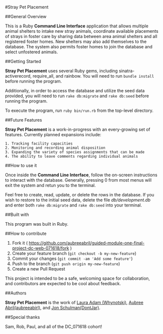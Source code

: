 #Stray Pet Placement

##General Overview

  This is a Ruby **Command Line Interface** application that allows multiple animal shelters to intake new stray animals, coordinate available placements of strays in foster care by sharing data between area animal shelters and all registered foster homes. New shelters may also add themselves to the database. The system also permits foster homes to join the database and select unfostered animals.

##Getting Started

  **Stray Pet Placement** uses several Ruby gems, including sinatra-activerecord, require_all, and rainbow. You will need to run `bundle install` before running the program.

  Additionally, in order to access the database and utilize the seed data provided, you will need to run `rake db:migrate` and `rake db:seed` before running the program.

  To execute the program, run `ruby bin/run.rb` from the top-level directory.

##Future Features

  **Stray Pet Placement** is a work-in-progress with an every-growing set of features.  Currently planned expansions include:

    1. Tracking facility capacities
    2. Monitoring and recording animal disposition
    3. Expanding the variety of species assignments that can be made
    4. The ability to leave comments regarding individual animals

##How to use it

  Once inside the **Command Line Interface**, follow the on-screen instructions to interact with the database.  Generally, pressing 0 from most menus will exit the system and retun you to the terminal.

  Feel free to create, read, update, or delete the rows in the database.  If you wish to restore to the initial seed data, delete the file *db/development.db* and enter both `rake db:migrate` and `rake db:seed` into your terminal.

##Built with

  This program was built in Ruby.

##How to contribute

  1. Fork it ( https://github.com/aubreeabril/guided-module-one-final-project-dc-web-071618/fork )
  2. Create your feature branch (`git checkout -b my-new-feature`)
  3. Commit your changes (`git commit -am 'Add some feature'`)
  4. Push to the branch (`git push origin my-new-feature`)
  5. Create a new Pull Request

  This project is intended to be a safe, welcoming space for collaboration, and contributors are expected to be cool about feedback.

##Authors

  **Stray Pet Placement** is the work of [Laura Adam (Whynotski)](https://github.com/whynotski), [Aubree Abril(aubreeabirl)](https://github.com/aubreeabril), and [Jon Schulman(DontJar)](https://github.com/DontJar).

##Special thanks

  Sam, Rob, Paul, and all of the DC_071618 cohort!
